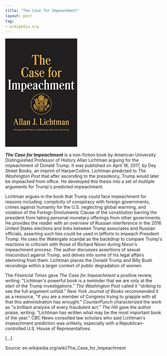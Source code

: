 ```yaml
---
title: "The Case for Impeachment"
layout: post
tag:
- wikipedia.org
---
```


![The Case for Impeachment](/assets/The-Case-for-Impeachment.jpg "The Case for Impeachment")

***The Case for Impeachment*** is a non-fiction book by American University Distinguished Professor of History Allan Lichtman arguing for the impeachment of Donald Trump. It was published on April 18, 2017, by Dey Street Books, an imprint of HarperCollins. Lichtman predicted to *The Washington Post* that after ascending to the presidency, Trump would later be impeached from office. He developed this thesis into a set of multiple arguments for Trump's predicted impeachment.

Lichtman argues in the book that Trump could face impeachment for reasons including: complicity of conspiracy with foreign governments, crimes against humanity for the U.S. neglecting global warming, and violation of the Foreign Emoluments Clause of the constitution barring the president from taking personal monetary offerings from other governments. He provides the reader with an overview of Russian interference in the 2016 United States elections and links between Trump associates and Russian officials, asserting such ties could be used in [efforts to impeach President Trump. He uses the Watergate scandal as the backdrop to compare Trump's reactions to criticism with those of Richard Nixon during Nixon's impeachment process. The author discusses assertions of sexual misconduct against Trump, and delves into some of his legal affairs stemming from them. Lichtman places the Donald Trump and Billy Bush recordings within a larger context of public degradation of women.

The *Financial Times* gave *The Case for Impeachment* a positive review, writing: "Lichtman's powerful book is a reminder that we are only at the start of the Trump investigations." *The Washington Post* called it "striking to see the full argument unfold." *New York Journal of Books* recommended it as a resource, "if you are a member of Congress trying to grapple with all that this administration has wrought." *CounterPunch* characterized the work as "a brilliant analysis of every fraudulent act." *The Hill* gave the author praise, writing: "Lichtman has written what may be the most important book of the year." CBC News consulted law scholars who said Lichtman's impeachment prediction was unlikely, especially with a Republican-controlled U.S. House of Representatives.

[…]

Source: en.wikipedia.org/wiki/The\_Case\_for\_Impeachment
